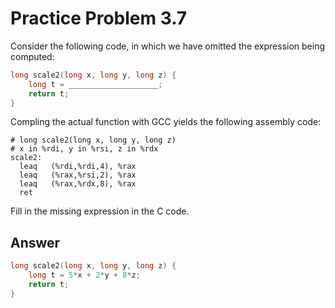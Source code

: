 # Practice Problem 3.7

Consider the following code, in which we have omitted the expression being computed:

```c
long scale2(long x, long y, long z) {
    long t = ____________________;
    return t;
}
```

Compling the actual function with GCC yields the following assembly code:

```assembly
# long scale2(long x, long y, long z)
# x in %rdi, y in %rsi, z in %rdx
scale2: 
  leaq   (%rdi,%rdi,4), %rax
  leaq   (%rax,%rsi,2), %rax
  leaq   (%rax,%rdx,8), %rax
  ret
```

Fill in the missing expression in the C code.

## Answer

```c
long scale2(long x, long y, long z) {
    long t = 5*x + 2*y + 8*z;
    return t;
}
```

